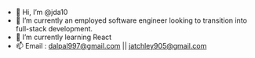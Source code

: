 - 👋 Hi, I’m @jda10
- 👀 I’m currently an employed software engineer looking to transition into full-stack development.
- 🌱 I’m currently learning React
- 📫 Email : dalpal997@gmail.com || jatchley905@gmail.com
